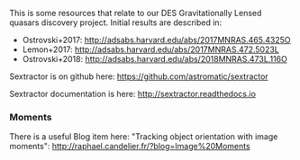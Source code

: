 
This is some resources that relate to our DES Gravitationally Lensed quasars discovery project. Initial results are described in:

* Ostrovski+2017: http://adsabs.harvard.edu/abs/2017MNRAS.465.4325O
* Lemon+2017: http://adsabs.harvard.edu/abs/2017MNRAS.472.5023L
* Ostrovski+2018: http://adsabs.harvard.edu/abs/2018MNRAS.473L.116O

Sextractor is on github here: https://github.com/astromatic/sextractor

Sextractor documentation is here: http://sextractor.readthedocs.io


### Moments

There is a useful Blog item here: "Tracking object orientation with image moments": http://raphael.candelier.fr/?blog=Image%20Moments
